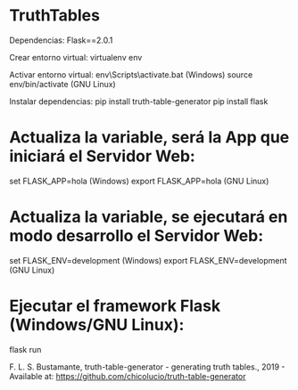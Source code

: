 # TruthTables
Dependencias: 
Flask==2.0.1

Crear entorno virtual:
virtualenv env

Activar entorno virtual:
env\Scripts\activate.bat  (Windows)
source env/bin/activate  (GNU Linux)

Instalar dependencias:
pip install truth-table-generator
pip install flask

# Actualiza la variable, será la App que iniciará el Servidor Web:
set FLASK_APP=hola (Windows)
export FLASK_APP=hola (GNU Linux)

# Actualiza la variable, se ejecutará en modo desarrollo el Servidor Web:
set FLASK_ENV=development    (Windows)
export FLASK_ENV=development (GNU Linux)

# Ejecutar el framework Flask (Windows/GNU Linux):
flask run

F. L. S. Bustamante, truth-table-generator - generating truth tables., 2019 - Available at: https://github.com/chicolucio/truth-table-generator
